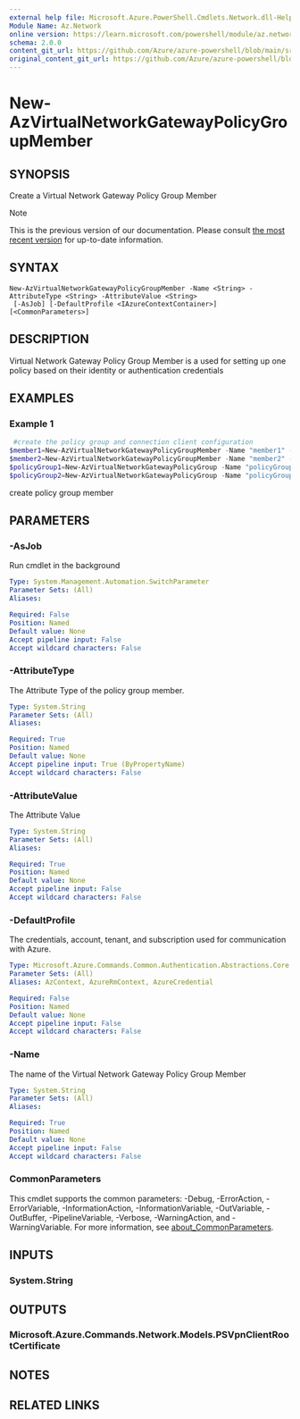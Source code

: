 ```yaml
---
external help file: Microsoft.Azure.PowerShell.Cmdlets.Network.dll-Help.xml
Module Name: Az.Network
online version: https://learn.microsoft.com/powershell/module/az.network/new-azvirtualnetworkgatewaynatrule
schema: 2.0.0
content_git_url: https://github.com/Azure/azure-powershell/blob/main/src/Network/Network/help/New-AzVirtualNetworkGatewayPolicyGroupmember.md
original_content_git_url: https://github.com/Azure/azure-powershell/blob/main/src/Network/Network/help/New-AzVirtualNetworkGatewayPolicyGroupmember.md
---
```


# New-AzVirtualNetworkGatewayPolicyGroupMember

## SYNOPSIS
Create a Virtual Network Gateway Policy Group Member

> [!NOTE]
>This is the previous version of our documentation. Please consult [the most recent version](/powershell/module/az.network/new-azvirtualnetworkgatewaypolicygroupmember) for up-to-date information.

## SYNTAX

```
New-AzVirtualNetworkGatewayPolicyGroupMember -Name <String> -AttributeType <String> -AttributeValue <String>
 [-AsJob] [-DefaultProfile <IAzureContextContainer>] [<CommonParameters>]
```

## DESCRIPTION
Virtual Network Gateway Policy Group Member is a used for setting up one policy based on their identity or authentication credentials

## EXAMPLES

### Example 1
```powershell
 #create the policy group and connection client configuration
$member1=New-AzVirtualNetworkGatewayPolicyGroupMember -Name "member1" -AttributeType "CertificateGroupId" -AttributeValue "ab"
$member2=New-AzVirtualNetworkGatewayPolicyGroupMember -Name "member2" -AttributeType "CertificateGroupId" -AttributeValue "cd"
$policyGroup1=New-AzVirtualNetworkGatewayPolicyGroup -Name "policyGroup1" -Priority 0 -DefaultPolicyGroup  -PolicyMember $member1
$policyGroup2=New-AzVirtualNetworkGatewayPolicyGroup -Name "policyGroup2" -Priority 10 -PolicyMember $member2
```

create policy group member

## PARAMETERS

### -AsJob
Run cmdlet in the background

```yaml
Type: System.Management.Automation.SwitchParameter
Parameter Sets: (All)
Aliases:

Required: False
Position: Named
Default value: None
Accept pipeline input: False
Accept wildcard characters: False
```

### -AttributeType
The Attribute Type of the policy group member.

```yaml
Type: System.String
Parameter Sets: (All)
Aliases:

Required: True
Position: Named
Default value: None
Accept pipeline input: True (ByPropertyName)
Accept wildcard characters: False
```

### -AttributeValue
The Attribute Value

```yaml
Type: System.String
Parameter Sets: (All)
Aliases:

Required: True
Position: Named
Default value: None
Accept pipeline input: False
Accept wildcard characters: False
```

### -DefaultProfile
The credentials, account, tenant, and subscription used for communication with Azure.

```yaml
Type: Microsoft.Azure.Commands.Common.Authentication.Abstractions.Core.IAzureContextContainer
Parameter Sets: (All)
Aliases: AzContext, AzureRmContext, AzureCredential

Required: False
Position: Named
Default value: None
Accept pipeline input: False
Accept wildcard characters: False
```

### -Name
The name of the Virtual Network Gateway Policy Group Member

```yaml
Type: System.String
Parameter Sets: (All)
Aliases:

Required: True
Position: Named
Default value: None
Accept pipeline input: False
Accept wildcard characters: False
```

### CommonParameters
This cmdlet supports the common parameters: -Debug, -ErrorAction, -ErrorVariable, -InformationAction, -InformationVariable, -OutVariable, -OutBuffer, -PipelineVariable, -Verbose, -WarningAction, and -WarningVariable. For more information, see [about_CommonParameters](http://go.microsoft.com/fwlink/?LinkID=113216).

## INPUTS

### System.String

## OUTPUTS

### Microsoft.Azure.Commands.Network.Models.PSVpnClientRootCertificate

## NOTES

## RELATED LINKS
